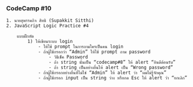 ### CodeCamp #10
    1. นายสุพรรคกิจ สิทธิ (Supakkit Sitthi)
    2. JavaScript Logic Practice #4

        แบบฝึกหัด
            1) ให้เขียนระบบ login
                - ให้ใช้ prompt ในการถามใครเป็นคน login
                - ถ้าผู้ใช้กรอกว่า “Admin” ให้ใช้ prompt ถาม password
                    - วิธีเช็ค Password
                    - ถ้า string นั้นเป็น “codecamp#8” ให้ alert “ยินดีต้อนรับ”
                    - ถ้า string เป็นอย่างอื่นให้ alert เป็น “Wrong password”
                - ถ้าผู้ใช้กรอกอย่างอื่นที่ไม่ใช่ “Admin” ให้ alert ว่า “ผมไม่รู้จักคุณ”
                - ถ้าผู้ใช้กรอก input เป็น string ว่าง หรือกด Esc ให้ alert ว่า “ยกเลิก”